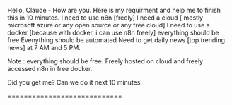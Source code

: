 Hello, Claude - How are you.
Here is my requirment and help me to finish this in 10 minutes.
I need to use n8n [freely]
I need a cloud [ mostly microsoft azure or any open source or any free cloud]
I need to use a docker [because with docker, i can use n8n freely]
everything should be free
Evenything should be automated
Need to get daily news [top trending news] at 7 AM and 5 PM.

Note : everything should be free. Freely hosted on cloud and freely accessed n8n in free docker.

Did you get me?
Can we do it next 10 minutes.

============================


